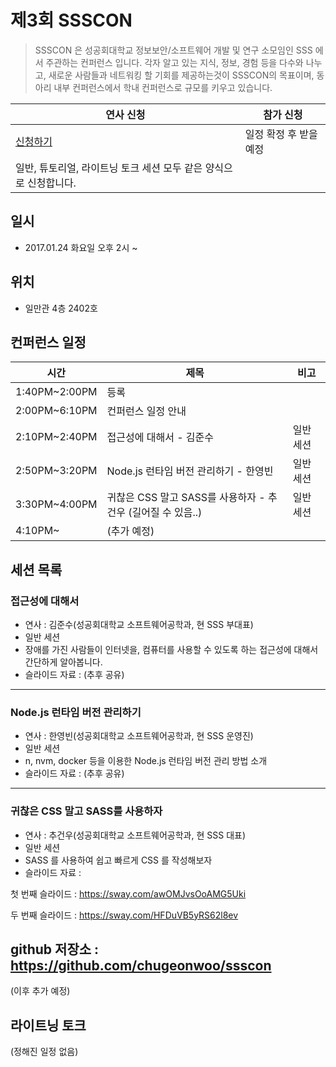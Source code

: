 # 제3회 SSSCON

>SSSCON 은 성공회대학교 정보보안/소프트웨어 개발 및 연구 소모임인 SSS 에서 주관하는 컨퍼런스 입니다.
>각자 알고 있는 지식, 정보, 경험 등을 다수와 나누고, 새로운 사람들과 네트워킹 할 기회를 제공하는것이 SSSCON의 목표이며, 동아리 내부 컨퍼런스에서 학내 컨퍼런스로 규모를 키우고 있습니다.

| 연사 신청                                    | 참가 신청         |
| ---------------------------------------- | ------------- |
| [신청하기](https://goo.gl/forms/M4ZwS8lNdiwxoRvc2) | 일정 확정 후 받을 예정 |
| 일반, 튜토리얼, 라이트닝 토크 세션 모두 같은 양식으로 신청합니다.   |               |

## 일시
- 2017.01.24 화요일 오후 2시 ~

## 위치

- 일만관 4층 2402호

## 컨퍼런스 일정
| 시간            | 제목                        | 비고    |
| ------------- | ------------------------- | ----- |
| 1:40PM~2:00PM | 등록                        |       |
| 2:00PM~6:10PM | 컨퍼런스 일정 안내                |       |
| 2:10PM~2:40PM | 접근성에 대해서 - 김준수            | 일반 세션 |
| 2:50PM~3:20PM | Node.js 런타임 버전 관리하기 - 한영빈 | 일반 세션 |
| 3:30PM~4:00PM | 귀찮은 CSS 말고 SASS를 사용하자 - 추건우 (길어질 수 있음..) | 일반 세션 |
| 4:10PM~       | (추가 예정)                   |       |

## 세션 목록

### 접근성에 대해서
- 연사 : 김준수(성공회대학교 소프트웨어공학과, 현 SSS 부대표)
- 일반 세션
- 장애를 가진 사람들이 인터넷을, 컴퓨터를 사용할 수 있도록 하는 접근성에 대해서 간단하게 알아봅니다.
- 슬라이드 자료 : (추후 공유)

-----

### Node.js 런타임 버전 관리하기
- 연사 : 한영빈(성공회대학교 소프트웨어공학과, 현 SSS 운영진)
- 일반 세션
- n, nvm, docker 등을 이용한 Node.js 런타임 버전 관리 방법 소개
- 슬라이드 자료 : (추후 공유)

-----


### 귀찮은 CSS 말고 SASS를 사용하자
- 연사 : 추건우(성공회대학교 소프트웨어공학과, 현 SSS 대표)
- 일반 세션
- SASS 를 사용하여 쉽고 빠르게 CSS 를 작성해보자
- 슬라이드 자료 :

첫 번째 슬라이드 : https://sway.com/awOMJvsOoAMG5Uki

두 번째 슬라이드 : https://sway.com/HFDuVB5yRS62l8ev

github 저장소 : https://github.com/chugeonwoo/ssscon
-----


(이후 추가 예정)

## 라이트닝 토크
(정해진 일정 없음)

